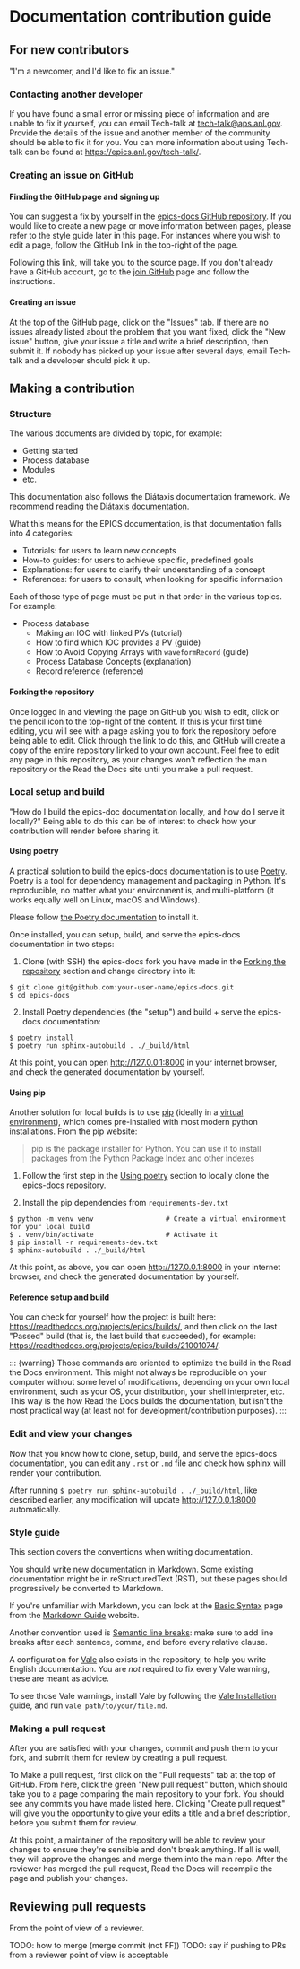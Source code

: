 # Documentation contribution guide

## For new contributors

"I'm a newcomer, and I'd like to fix an issue."

### Contacting another developer

If you have found a small error or missing piece of information
and are unable to fix it yourself,
you can email Tech-talk at <tech-talk@aps.anl.gov>.
Provide the details of the issue
and another member of the community should be able to fix it for you.
You can more information about using Tech-talk can be found at <https://epics.anl.gov/tech-talk/>.

### Creating an issue on GitHub

#### Finding the GitHub page and signing up

You can suggest a fix by yourself in the [epics-docs GitHub repository].
If you would like to create a new page or move information between pages,
please refer to the style guide later in this page.
For instances where you wish to edit a page,
follow the GitHub link in the top-right of the page.

Following this link, will take you to the source page.
If you don't already have a GitHub account,
go to the [join GitHub] page and follow the instructions.

  [epics-docs GitHub repository]: https://github.com/epics-docs/epics-docs
  [join GitHub]: https://github.com/join

#### Creating an issue

At the top of the GitHub page,
click on the "Issues" tab.
If there are no issues already listed about the problem that you want fixed,
click the "New issue" button,
give your issue a title and
write a brief description,
then submit it.
If nobody has picked up your issue after several days,
email Tech-talk and
a developer should pick it up.

## Making a contribution

### Structure

The various documents are divided by topic,
for example:

-   Getting started
-   Process database
-   Modules
-   etc.

This documentation also follows the Diátaxis documentation framework.
We recommend reading the [Diátaxis documentation].

What this means for the EPICS documentation,
is that documentation falls into 4 categories:

-   Tutorials: for users to learn new concepts
-   How-to guides: for users to achieve specific, predefined goals
-   Explanations: for users to clarify their understanding of a concept
-   References: for users to consult,
    when looking for specific information

Each of those type of page must be put in that order in the various topics.
For example:

-   Process database
    -   Making an IOC with linked PVs (tutorial)
    -   How to find which IOC provides a PV (guide)
    -   How to Avoid Copying Arrays with `waveformRecord` (guide)
    -   Process Database Concepts (explanation)
    -   Record reference (reference)

  [Diátaxis documentation]: https://diataxis.fr/

#### Forking the repository

Once logged in and viewing the page on GitHub you wish to edit,
click on the pencil icon to the top-right of the content.
If this is your first time editing,
you will see with a page asking you to fork the repository before being able to edit.
Click through the link to do this,
and GitHub will create a copy of the entire repository linked to your own account.
Feel free to edit any page in this repository,
as your changes won't reflection the main repository or the Read the Docs site until you make a pull request.

### Local setup and build

"How do I build the epics-doc documentation locally,
and how do I serve it locally?"
Being able to do this can be of interest to check how your contribution will render before sharing it.

#### Using poetry

A practical solution to build the epics-docs documentation is to use [Poetry].
Poetry is a tool for dependency management and packaging in Python.
It's reproducible,
no matter what your environment is,
and multi-platform (it works equally well on Linux, macOS and Windows).

Please follow [the Poetry documentation] to install it.

Once installed,
you can setup, build, and serve the epics-docs documentation in two steps:

1.  Clone (with SSH) the epics-docs fork you have made in the [Forking the repository] section and change directory into it:

``` console
$ git clone git@github.com:your-user-name/epics-docs.git
$ cd epics-docs
```

2.  Install Poetry dependencies (the "setup") and build + serve the epics-docs documentation:

``` console
$ poetry install
$ poetry run sphinx-autobuild . ./_build/html
```

At this point,
you can open <http://127.0.0.1:8000> in your internet browser,
and check the generated documentation by yourself.

  [Poetry]: https://python-poetry.org/docs/
  [the Poetry documentation]: https://python-poetry.org/docs/#system-requirements
  [Forking the repository]: #forking-the-repository

#### Using pip

Another solution for local builds is to use [pip]
(ideally in a [virtual environment]),
which comes pre-installed with most modern python installations.
From the pip website:

> pip is the package installer for Python.
> You can use it to install packages from the Python Package Index and other indexes

1. Follow the first step in the [Using poetry] section to locally clone the epics-docs repository.

2. Install the pip dependencies from `requirements-dev.txt`

``` console
$ python -m venv venv                  # Create a virtual environment for your local build
$ . venv/bin/activate                  # Activate it
$ pip install -r requirements-dev.txt
$ sphinx-autobuild . ./_build/html
```

At this point,
as above,
you can open <http://127.0.0.1:8000> in your internet browser,
and check the generated documentation by yourself.

  [pip]: https://pip.pypa.io/en/stable/
  [virtual environment]: https://docs.python.org/3/library/venv.html
  [Using poetry]: #using-poetry

#### Reference setup and build

You can check for yourself how the project is built here: <https://readthedocs.org/projects/epics/builds/>,
and then click on the last "Passed" build (that is, the last build that succeeded),
for example: <https://readthedocs.org/projects/epics/builds/21001074/>.

::: {warning}
Those commands are oriented to optimize the build in the Read the Docs environment.
This might not always be reproducible on your computer without some level of modifications,
depending on your own local environment,
such as your OS, your distribution, your shell interpreter, etc.
This way is the how Read the Docs builds the documentation,
but isn't the most practical way (at least not for development/contribution purposes).
:::

### Edit and view your changes

Now that you know how to clone, setup, build, and serve the epics-docs documentation,
you can edit any `.rst` or `.md` file and check how sphinx will render your contribution.

After running `$ poetry run sphinx-autobuild . ./_build/html`, like described earlier,
any modification will update <http://127.0.0.1:8000> automatically.

### Style guide

This section covers the conventions when writing documentation.

You should write new documentation in Markdown.
Some existing documentation might be in reStructuredText (RST),
but these pages should progressively be converted to Markdown.

If you're unfamiliar with Markdown,
you can look at the [Basic Syntax] page from the [Markdown Guide] website.

Another convention used is [Semantic line breaks][]:
make sure to add line breaks after each sentence,
comma,
and before every relative clause.

A configuration for [Vale] also exists in the repository,
to help you write English documentation.
You are *not* required to fix every Vale warning,
these are meant as advice.

To see those Vale warnings,
install Vale by following the [Vale Installation] guide,
and run `vale path/to/your/file.md`.

  [Basic Syntax]: https://www.markdownguide.org/basic-syntax/
  [Markdown Guide]: https://www.markdownguide.org/
  [Semantic line breaks]: https://sembr.org/
  [Vale]: https://vale.sh/
  [Vale Installation]: https://vale.sh/docs/vale-cli/installation/

### Making a pull request

After you are satisfied with your changes,
commit and push them to your fork,
and submit them for review by creating a pull request.

To Make a pull request,
first click on the "Pull requests" tab at the top of GitHub.
From here, click the green "New pull request" button,
which should take you to a page comparing the main repository to your fork.
You should see any commits you have made listed here.
Clicking "Create pull request" will give you the opportunity to give your edits a title
and a brief description,
before you submit them for review.

At this point,
a maintainer of the repository will be able to review your changes
to ensure they're sensible and don't break anything.
If all is well, they will approve the changes and merge them into the main repo.
After the reviewer has merged the pull request,
Read the Docs will recompile the page and publish your changes.

## Reviewing pull requests

From the point of view of a reviewer.

TODO: how to merge (merge commit (not FF))
TODO: say if pushing to PRs from a reviewer point of view is acceptable
